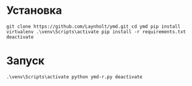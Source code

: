 # Установка
`
  git clone https://github.com/Laynholt/ymd.git
  cd ymd
  pip install virtualenv
  .\venv\Scripts\activate
  pip install -r requirements.txt
  deactivate
`

# Запуск
`
  .\venv\Scripts\activate
  python ymd-r.py
  deactivate
`
